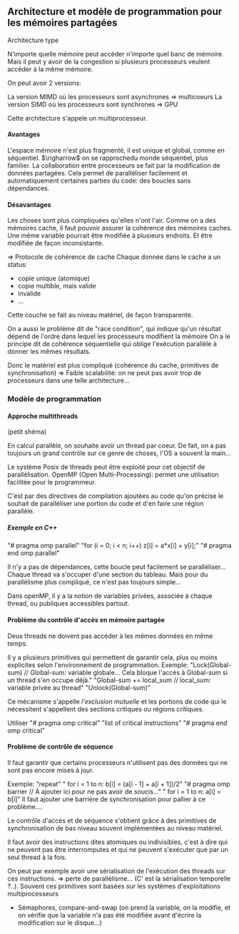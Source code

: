 ## Architecture et modèle de programmation pour les mémoires partagées

Architecture type

N'importe quelle mémoire peut accéder n'importe quel banc de mémoire. Mais il peut y avoir de la congestion si plusieurs processeurs veulent accéder à la même mémoire.

On peut avoir 2 versions:

La version MIMD où les processeurs sont asynchrones $\Rightarrow$ multicoeurs
La version SIMD où les processeurs sont synchrones $\Rightarrow$ GPU

Cette architecture s'appele un multiprocesseur.

#### Avantages
L'espace mémoire n'est plus fragmenté, il est unique et global, comme en séquentiel. $\righarrow$ on se rapprochedu monde séquentiel, plus familier.
La collaboration entre processeurs se fait par la modification de données partagées.
Cela permet de paralléliser facilement et automatiquement certaines parties du code: des boucles sans dépendances.

#### Désavantages
Les choses sont plus compliquées qu'elles n'ont l'air.
Comme on a des mémoires cache, il faut pouvoir assurer la cohérence des mémoires caches.
Une même variable pourrait être modifiée à plusieurs endroits.
Et être modifiée de façon inconsistante.

$\Rightarrow$ Protocole de cohérence de cache
Chaque donnée dans le cache a un status: 
  * copie unique (atomique)
  * copie multible, mais valide
  * invalide 
  * ...

Cette couche se fait au niveau matériel, de façon transparente.

On a aussi le problème dit de "race condition", qui indique qu'un résultat dépend de l'ordre dans lequel les processeurs modifient la mémoire
On a le principe dit de cohérence séquentielle qui oblige l'exécution parallèle à donner les mêmes résultats.


Donc le matériel est plus compliqué (cohérence du cache, primitives de synchronisation)
$\Rightarrow$ Faible scalabilité: on ne peut pas avoir trop de processeurs dans une telle architecture...


### Modèle de programmation
#### Approche multithreads
(petit shéma)

En calcul parallèle, on souhaite avoir un thread par coeur. De fait, on a pas toujours un grand contrôle sur ce genre de choses, l'OS a souvent la main...

Le système Posix de threads peut être exploité pour cet objectif de parallélisation.
OpenMP (Open Multi-Processing): permet une utilisation facilitée pour le programmeur.

C'est par des directives de compilation ajoutées au code qu'on précise le souhait de paralléliser une portion du code et d'en faire une région parallèle.

##### Exemple en C++

"# pragma omp parallel"
"for (i = 0; i < n; i++) z[i] = a*x[i] + y[i];"
"# pragma end omp parallel"

Il n'y a pas de dépendances, cette boucle peut facilement se paralléliser... Chaque thread va s'occuper d'une section du tableau.
Mais pour du parallélisme plus compliqué, ce n'est pas toujours simple...

Dans openMP, il y a la notion de variables privées, associée à chaque thread, ou publiques accessibles partout.

#### Problème du contrôle d'accès en mémoire partagée

Deux threads ne doivent pas accéder à les mêmes données en même temps.

Il y a plusieurs primitives qui permettent de garantir cela, plus ou moins explicites selon l'environnement de programmation.
Exemple:
"Lock(Global-sum) // Global-sum: variable globale... Cela bloque l'accès à Global-sum si un thread s'en occupe déjà."
"Global-sum += local_sum // local_sum: variable privée au thread"
"Unlock(Global-sum)"

Ce mécanisme s'appelle _l'exclusion mutuelle_ et les portions de code qui le nécessitent s'appellent des sections critiques ou régions critiques.

Utiliser
"# pragma omp critical"
"list of critical instructions"
"# pragma end omp critical"

#### Problème de contrôle de séquence

Il faut garantir que certains processeurs n'utilisent pas des données qui ne sont pas encore mises à jour.

Exemple:
"repeat"
"  for i = 1 to n: b[i] = (a[i - 1] + a[i + 1])/2"
"# pragma omp barrier // À ajouter ici pour ne pas avoir de soucis..." 
"  for i = 1 to n: a[i] = b[i]"
Il faut ajouter une barrière de synchronisation pour pallier à ce problème....

Le contrôle d'accès et de séquence s'obtient grâce à des primitives de synchronisation de bas niveau souvent implémentées au niveau matériel.

Il faut avoir des instructions dites atomiques ou indivisibles, c'est à dire qui ne peuvent pas être interromputes et qui ne peuvent s'exécuter que par un seul thread à la fois.

On peut par exemple avoir une sérialisation de l'exécution des threads sur ces instructions. $\Rightarrow$ perte de parallélisme... (C' est la sérialisation temporelle ?..).
Souvent ces primitives sont basées sur les systèmes d'exploitations multiprocesseurs
- Sémaphores, compare-and-swap (on prend la variable, on la modifie, et on vérifie que la variable n'a pas été modifiée avant d'écrire la modification sur le disque...)
